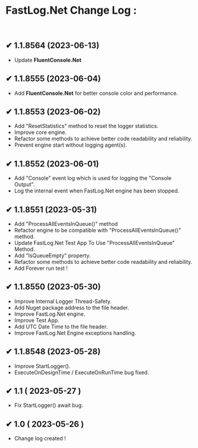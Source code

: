# FastLog.Net Change Log :
</br>

## ✔ 1.1.8564 (2023-06-13)
   * Update **FluentConsole.Net**


## ✔ 1.1.8555 (2023-06-04)
   * Add **FluentConsole.Net** for better console color and performance.


## ✔ 1.1.8553 (2023-06-02)
   * Add "ResetStatistics" method to reset the logger statistics.
   * Improve core engine.
   * Refactor some methods to achieve better code readability and reliability.
   * Prevent engine start without logging agent(s).


## ✔ 1.1.8552 (2023-06-01)
   * Add "Console" event log which is used for logging the "Console Output".
   * Log the internal event when FastLog.Net engine has been stopped.


## ✔ 1.1.8551 (2023-05-31)
  * Add "ProcessAllEventsInQueue()" method
  * Refactor engine to be compatible with "ProcessAllEventsInQueue()" method.
  * Update FastLog.Net Test App To Use "ProcessAllEventsInQueue" Method.
  * Add "IsQueueEmpty" property.
  * Refactor some methods to achieve better code readability and reliability.
  * Add Forever run test !


## ✔ 1.1.8550 (2023-05-30)
  * Improve Internal Logger Thread-Safety.
  * Add Nuget package address to the file header.
  * Improve FastLog.Net engine.
  * Improve Test App.
  * Add UTC Date Time to the file header.
  * Improve FastLog.Net Engine exceptions handling.


## ✔ 1.1.8548 (2023-05-28)
  * Improve StartLogger().
  * ExecuteOnDesignTime / ExecuteOnRunTime bug fixed.


## ✔ 1.1 ( 2023-05-27 )
  * Fix StartLogger() await bug.


## ✔ 1.0 ( 2023-05-26 )
  * Change log created !